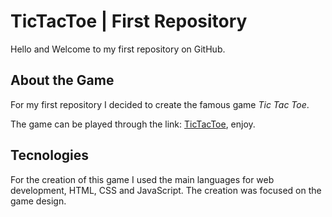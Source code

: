 # TicTacToe | First Repository

Hello and Welcome to my first repository on GitHub.

## About the Game

For my first repository I decided to create the famous game *Tic Tac Toe*.

The game can be played through the link: <a href="https://lucasmaciel03.github.io/TicTacToe/" target="_blank" rel="noopener"><span>TicTacToe</span></a>, enjoy.

## Tecnologies

For the creation of this game I used the main languages for web development, HTML, CSS and JavaScript. The creation was focused on the game design.

 
